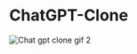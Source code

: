 # ChatGPT-Clone
![Chat gpt clone  gif 2](https://github.com/user-attachments/assets/5084ade0-776d-45d8-b451-e9fa290961f1)

